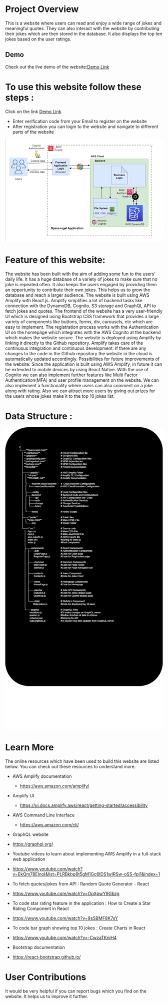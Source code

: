 # Project Overview
This is a website where users can read and enjoy a wide range of jokes and meaningful quotes. They can also interact with the website by contributing their jokes which are then stored in the database. It also displays the top ten jokes based on the user ratings.

## Demo
Check out the live demo of the website:[Demo Link](https://dev.d2ja606fvd2z0i.amplifyapp.com)

# To use this website follow these steps :
Click on the link [Demo Link](https://dev.d2ja606fvd2z0i.amplifyapp.com)
 - Enter verification code from your Email to register on the website
 - After registration you can login to the website and navigate to different parts of the website

 ![Software Structure ](./public/img/softwareArchitect.png)
 
# Feature of this website:
The website has been built with the aim of adding some fun to the users’ daily life. It has a huge database of a variety of jokes to make sure that no joke is repeated often.
It also keeps the users engaged by providing them an opportunity to contribute their own jokes. This helps us to grow the database and reach a larger audience.
The website is built using AWS Amplify with React.js. Amplify simplifies a lot of backend tasks like connection with the DynamoDB, Cognito, S3 storage and GraphQL API to fetch jokes and quotes.
The frontend of the website has a very user-friendly UI which is designed using Bootstrap CSS framework that provides a large variety of components like buttons, forms, div, carousels, etc which are easy to implement.
The registration process works with the Authentication UI on the homepage which integrates with the AWS Cognito at the backend which makes the website secure.
The website is deployed using Amplify by linking it directly to the Github repository. Amplify takes care of the continuous integration and continuous development. If there are any changes to the code in the Github repository the website in the cloud is automatically updated accordingly.
Possibilities for future improvements of the website:
Since the application is built using AWS Amplify, in future it can be extended to mobile devices by using React Native.
With the use of Cognito we can also implement further features like Multi Factor Authentication(MFA) and user profile management on the website.
We can also implement a functionality where users can also comment on a joke along with rating.
Also we can attract more users by giving out prizes for the users whose jokes make it to the top 10 jokes list.

# Data Structure :

![Software Structure ](./public/img/Spassvogeldokumentation.png)

# Learn More
The online resources which have been used to build this website are listed below. You can check out these resources to understand more.
 - AWS Amplify documentation
   - https://aws.amazon.com/amplify/
 - Amplify UI
   - https://ui.docs.amplify.aws/react/getting-started/accessibility
 - AWS Command Line Interface
   - https://aws.amazon.com/cli/
 - GraphQL website
  - https://graphql.org/
 - Youtube videos to learn about implementing AWS Amplify in a full-stack web application
  - https://www.youtube.com/watch?v=EkQm78ElnoI&list=PLRBkbp6t5gM1Gc6IDS1wIRSw-oSS-fpi1&index=1

 - To fetch quotes/jokes from API : Random Quote Generator - React
  - https://www.youtube.com/watch?v=OpXpwY9Gbzg
  
 - To code star rating feature in the application : How to Create a Star Rating Component in React
  - https://www.youtube.com/watch?v=9sSBMF8K7sY

 - To code bar graph showing top 10 jokes : Create Charts in React
  - https://www.youtube.com/watch?v=-CwzaTKniH4

 - Bootstrap documentation
  - https://react-bootstrap.github.io/

# User Contributions
It would be very helpful if you can report bugs which you find on the website. It helps us to improve it further. 


